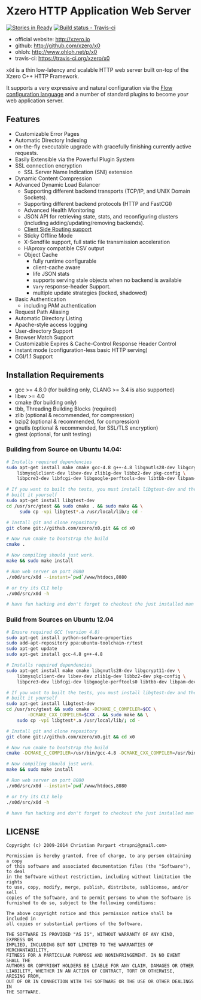 # Xzero HTTP Application Web Server

[![Stories in Ready](https://badge.waffle.io/xzero/x0.png?label=ready&title=Ready)](https://waffle.io/xzero/x0)
[ ![Build status - Travis-ci](https://secure.travis-ci.org/xzero/x0.png) ](http://travis-ci.org/xzero/x0)

- official website: http://xzero.io
- github: http://github.com/xzero/x0
- ohloh: http://www.ohloh.net/p/x0
- travis-ci: https://travis-ci.org/xzero/x0

`x0d` is a thin low-latency and scalable HTTP web server built on-top 
of the Xzero C++ HTTP Framework.

It supports a very expressive and natural configuration via 
the [Flow configuration language](https://github.com/xzero/libflow/) and
a number of standard plugins to become *your* web application server.

## Features

- Customizable Error Pages
- Automatic Directory Indexing
- on-the-fly executable upgrade with gracefully finishing currently active requests.
- Easily Extensible via the Powerful Plugin System
- SSL connection encryption
  - SSL Server Name Indication (SNI) extension
- Dynamic Content Compression
- Advanced Dynamic Load Balancer
  - Supporting different backend transports (TCP/IP, and UNIX Domain Sockets).
  - Supporting different backend protocols (HTTP and FastCGI)
  - Advanced Health Monitoring
  - JSON API for retrieving state, stats,
    and reconfiguring clusters (including adding/updating/removing backends).
  - [Client Side Routing support](http://xzero.io/#/article/client-side-routing)
  - Sticky Offline Mode
  - X-Sendfile support, full static file transmission acceleration
  - HAproxy compatible CSV output
  - Object Cache
    - fully runtime configurable
    - client-cache aware
    - life JSON stats
    - supports serving stale objects when no backend is available
    - `Vary` response-header Support.
    - multiple update strategies (locked, shadowed)
- Basic Authentication
  - including PAM authentication
- Request Path Aliasing
- Automatic Directory Listing
- Apache-style access logging
- User-directory Support
- Browser Match Support
- Customizable Expires & Cache-Control Response Header Control
- instant mode (configuration-less basic HTTP serving)
- CGI/1.1 Support

## Installation Requirements

- gcc >= 4.8.0 (for building only, CLANG >= 3.4 is also supported)
- libev >= 4.0
- cmake (for building only)
- tbb, Threading Building Blocks (required)
- zlib (optional & recommended, for compression)
- bzip2 (optional & recommended, for compression)
- gnutls (optional & recommended, for SSL/TLS encryption)
- gtest (optional, for unit testing)

### Building from Source on Ubuntu 14.04:

```sh
# Installs required dependencies
sudo apt-get install make cmake gcc-4.8 g++-4.8 libgnutls28-dev libgcrypt11-dev \
    libmysqlclient-dev libev-dev zlib1g-dev libbz2-dev pkg-config \
    libpcre3-dev libfcgi-dev libgoogle-perftools-dev libtbb-dev libpam-dev git

# If you want to built the tests, you must install libgtest-dev and then
# built it yourself
sudo apt-get install libgtest-dev
cd /usr/src/gtest && sudo cmake . && sudo make && \
     sudo cp -vpi libgtest*.a /usr/local/lib/; cd -

# Install git and clone repository
git clone git://github.com/xzero/x0.git && cd x0

# Now run cmake to bootstrap the build
cmake .

# Now compiling should just work.
make && sudo make install

# Run web server on port 8080
./x0d/src/x0d --instant=`pwd`/www/htdocs,8080

# or try its CLI help
./x0d/src/x0d -h

# have fun hacking and don't forget to checkout the just installed man pages ;-)
```

### Build from Sources on Ubuntu 12.04

```sh
# Ensure required GCC (version 4.8)
sudo apt-get install python-software-properties
sudo add-apt-repository ppa:ubuntu-toolchain-r/test
sudo apt-get update
sudo apt-get install gcc-4.8 g++-4.8

# Installs required dependencies
sudo apt-get install make cmake libgnutls28-dev libgcrypt11-dev \
    libmysqlclient-dev libev-dev zlib1g-dev libbz2-dev pkg-config \
    libpcre3-dev libfcgi-dev libgoogle-perftools0 libtbb-dev libpam-dev git

# If you want to built the tests, you must install libgtest-dev and then
# built it yourself
sudo apt-get install libgtest-dev
cd /usr/src/gtest && sudo cmake -DCMAKE_C_COMPILER=$CC \
        -DCMAKE_CXX_COMPILER=$CXX . && sudo make && \
    sudo cp -vpi libgtest*.a /usr/local/lib/; cd -

# Install git and clone repository
git clone git://github.com/xzero/x0.git && cd x0

# Now run cmake to bootstrap the build
cmake -DCMAKE_C_COMPILER=/usr/bin/gcc-4.8 -DCMAKE_CXX_COMPILER=/usr/bin/g++-4.8 .

# Now compiling should just work.
make && sudo make install

# Run web server on port 8080
./x0d/src/x0d --instant=`pwd`/www/htdocs,8080

# or try its CLI help
./x0d/src/x0d -h

# have fun hacking and don't forget to checkout the just installed man pages ;-)
```

LICENSE
-------

```
Copyright (c) 2009-2014 Christian Parpart <trapni@gmail.com>

Permission is hereby granted, free of charge, to any person obtaining a copy
of this software and associated documentation files (the "Software"), to deal
in the Software without restriction, including without limitation the rights
to use, copy, modify, merge, publish, distribute, sublicense, and/or sell
copies of the Software, and to permit persons to whom the Software is
furnished to do so, subject to the following conditions:

The above copyright notice and this permission notice shall be included in
all copies or substantial portions of the Software.

THE SOFTWARE IS PROVIDED "AS IS", WITHOUT WARRANTY OF ANY KIND, EXPRESS OR
IMPLIED, INCLUDING BUT NOT LIMITED TO THE WARRANTIES OF MERCHANTABILITY,
FITNESS FOR A PARTICULAR PURPOSE AND NONINFRINGEMENT. IN NO EVENT SHALL THE
AUTHORS OR COPYRIGHT HOLDERS BE LIABLE FOR ANY CLAIM, DAMAGES OR OTHER
LIABILITY, WHETHER IN AN ACTION OF CONTRACT, TORT OR OTHERWISE, ARISING FROM,
OUT OF OR IN CONNECTION WITH THE SOFTWARE OR THE USE OR OTHER DEALINGS IN
THE SOFTWARE.
```
